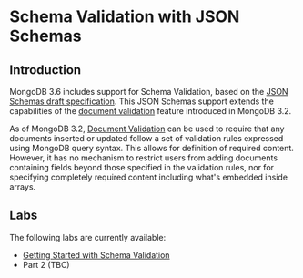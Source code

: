 # Schema Validation with JSON Schemas

## Introduction

MongoDB 3.6 includes support for Schema Validation, based on the [JSON Schemas draft specification](http://json-schema.org/). This JSON Schemas support extends the capabilities of the [document validation](https://docs.mongodb.com/manual/core/document-validation/) feature introduced in MongoDB 3.2.

As of MongoDB 3.2, [Document Validation](https://docs.mongodb.com/manual/core/document-validation/) can be used to require that any documents inserted or updated follow a set of validation rules expressed using MongoDB query syntax. This allows for definition of required content. However, it has no mechanism to restrict users from adding documents containing fields beyond those specified in the validation rules, nor for specifying completely required content including what's embedded inside arrays.

## Labs

The following labs are currently available:

* [Getting Started with Schema Validation](./HOL-PART1.md)
* Part 2 (TBC)